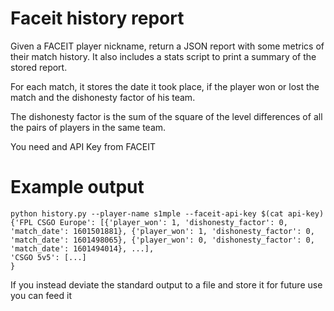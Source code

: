 # Faceit history report
Given a FACEIT player nickname, return a JSON report with some metrics of their match history. It also includes a stats script to print a summary of the stored report.

For each match, it stores the date it took place, if the player won or lost the match and the dishonesty factor of his team.

The dishonesty factor is the sum of the square of the level differences of all the pairs of players in the same team.

You need and API Key from FACEIT 

# Example output
```
python history.py --player-name s1mple --faceit-api-key $(cat api-key)                                                                                
{'FPL CSGO Europe': [{'player_won': 1, 'dishonesty_factor': 0, 'match_date': 1601501881}, {'player_won': 1, 'dishonesty_factor': 0, 'match_date': 1601498065}, {'player_won': 0, 'dishonesty_factor': 0, 'match_date': 1601494014}, ...],
'CSGO 5v5': [...]
}
```

If you instead deviate the standard output to a file and store it for future use you can feed it 